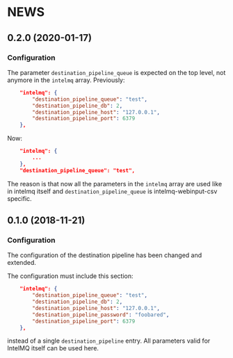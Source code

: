 NEWS
====


0.2.0 (2020-01-17)
------------------

### Configuration
The parameter `destination_pipeline_queue` is expected on the top level, not anymore in the `intelmq` array.
Previously:
```json
    "intelmq": {
        "destination_pipeline_queue": "test",
        "destination_pipeline_db": 2,
        "destination_pipeline_host": "127.0.0.1",
        "destination_pipeline_port": 6379
    },

```
Now:
```json
    "intelmq": {
        ...
    },
    "destination_pipeline_queue": "test",
```
The reason is that now all the parameters in the `intelmq` array are used like in intelmq itself and `destination_pipeline_queue` is intelmq-webinput-csv specific.

0.1.0 (2018-11-21)
------------------

### Configuration

The configuration of the destination pipeline has been changed and extended.

The configuration must include this section:

```json
    "intelmq": {
        "destination_pipeline_queue": "test",
        "destination_pipeline_db": 2,
        "destination_pipeline_host": "127.0.0.1",
        "destination_pipeline_password": "foobared",
        "destination_pipeline_port": 6379
    },
```
instead of a single `destination_pipeline` entry. All parameters valid for IntelMQ itself can be used here.
